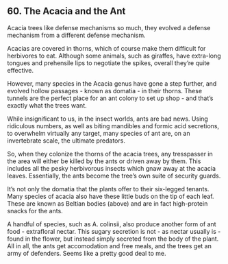 
## 60. The Acacia and the Ant

Acacia trees like defense mechanisms so much, they evolved a defense mechanism from a different defense mechanism.

Acacias are covered in thorns, which of course make them difficult for herbivores to eat. Although some animals, such as giraffes, have extra-long tongues and prehensile lips to negotiate the spikes, overall they’re quite effective.

However, many species in the Acacia genus have gone a step further, and evolved hollow passages - known as domatia - in their thorns. These tunnels are the perfect place for an ant colony to set up shop - and that’s exactly what the trees want.

While insignificant to us, in the insect worlds, ants are bad news. Using ridiculous numbers, as well as biting mandibles and formic acid secretions, to overwhelm virtually any target, many species of ant are, on an invertebrate scale, the ultimate predators.

So, when they colonize the thorns of the acacia trees, any tresspasser in the area will either be killed by the ants or driven away by them. This includes all the pesky herbivorous insects which gnaw away at the acacia leaves. Essentially, the ants become the tree’s own suite of security guards.

It’s not only the domatia that the plants offer to their six-legged tenants. Many species of acacia also have these little buds on the tip of each leaf. These are known as Beltian bodies (above) and are in fact high-protein snacks for the ants.

A handful of species, such as A. colinsii, also produce another form of ant food - extrafloral nectar. This sugary secretion is not - as nectar usually is - found in the flower, but instead simply secreted from the body of the plant. All in all, the ants get accomodation and free meals, and the trees get an army of defenders. Seems like a pretty good deal to me.


